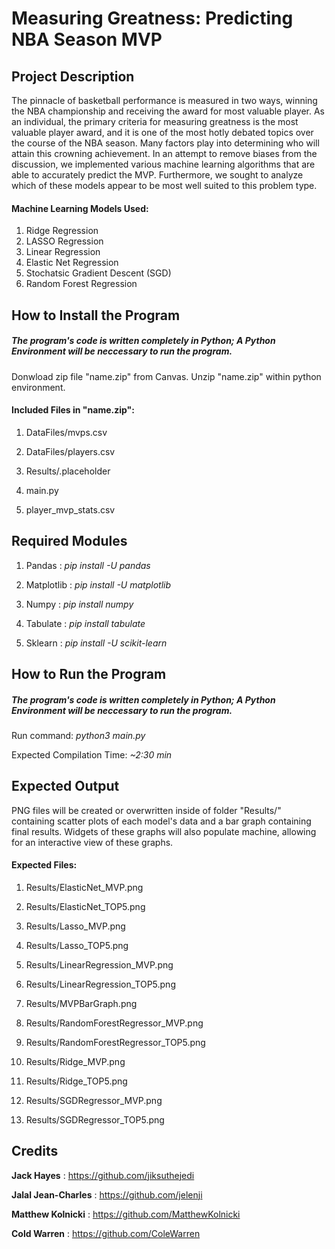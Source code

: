 # Measuring Greatness: Predicting NBA Season MVP

## Project Description

The pinnacle of basketball performance is measured in two ways, winning the NBA championship and receiving the award for most valuable player. As an individual, the primary criteria for measuring greatness is the most valuable player award, and it is one of the most hotly debated topics over the course of the NBA season. Many factors play into determining who will attain this crowning achievement. In an attempt to remove biases from the discussion, we implemented various machine learning algorithms that are able to accurately predict the MVP. Furthermore, we sought to analyze which of these models appear to be most well suited to this problem type.

#### Machine Learning Models Used:
1) Ridge Regression
2) LASSO Regression
3) Linear Regression
4) Elastic Net Regression
5) Stochatsic Gradient Descent (SGD)
6) Random Forest Regression

## How to Install the Program

#####  ***The program's code is written completely in Python; A Python Environment will be neccessary to run the program.***

Donwload zip file "name.zip" from Canvas. Unzip "name.zip" within python environment.

#### Included Files in "name.zip":
1) DataFiles/mvps.csv

2) DataFiles/players.csv

3) Results/.placeholder

4) main.py

5) player_mvp_stats.csv

## Required Modules
1) Pandas :   _pip install -U pandas_

2) Matplotlib :   _pip install -U matplotlib_

3) Numpy :  _pip install numpy_

4) Tabulate :   _pip install tabulate_

5) Sklearn :  _pip install -U scikit-learn_

## How to Run the Program

#####  ***The program's code is written completely in Python; A Python Environment will be neccessary to run the program.***

Run command:  _python3 main.py_

Expected Compilation Time:  _~2:30 min_

## Expected Output
PNG files will be created or overwritten inside of folder "Results/" containing scatter plots of each model's data and a bar graph containing final results. Widgets of these graphs will also populate machine, allowing for an interactive view of these graphs.

#### Expected Files:
1) Results/ElasticNet_MVP.png

2) Results/ElasticNet_TOP5.png

3) Results/Lasso_MVP.png

4) Results/Lasso_TOP5.png

5) Results/LinearRegression_MVP.png

6) Results/LinearRegression_TOP5.png

7) Results/MVPBarGraph.png

8) Results/RandomForestRegressor_MVP.png

9) Results/RandomForestRegressor_TOP5.png

10) Results/Ridge_MVP.png

11) Results/Ridge_TOP5.png

12) Results/SGDRegressor_MVP.png

13) Results/SGDRegressor_TOP5.png

## Credits 

**Jack Hayes** : https://github.com/jiksuthejedi

**Jalal Jean-Charles** : https://github.com/jelenji

**Matthew Kolnicki** : https://github.com/MatthewKolnicki

**Cold Warren** : https://github.com/ColeWarren




